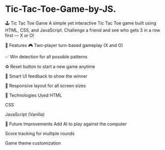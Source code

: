 # Tic-Tac-Toe-Game-by-JS.

🕹️ Tic Tac Toe Game
A simple yet interactive Tic Tac Toe game built using HTML, CSS, and JavaScript.
Challenge a friend and see who gets 3 in a row first — X or O!

🔧 Features
🎮 Two-player turn-based gameplay (X and O)

✅ Win detection for all possible patterns

♻️ Reset button to start a new game anytime

🧠 Smart UI feedback to show the winner

📱 Responsive layout for all screen sizes


📁 Technologies Used
HTML

CSS

JavaScript (Vanilla)

🧠 Future Improvements
Add AI to play against the computer

Score tracking for multiple rounds

Game theme customization
